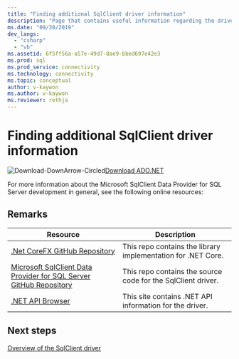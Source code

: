 ```yaml
---
title: "Finding additional SqlClient driver information"
description: "Page that contains useful information regarding the driver."
ms.date: "09/30/2019"
dev_langs: 
  - "csharp"
  - "vb"
ms.assetid: 6f5ff56a-a57e-49d7-8ae9-bbed697e42e3
ms.prod: sql
ms.prod_service: connectivity
ms.technology: connectivity
ms.topic: conceptual
author: v-kaywon
ms.author: v-kaywon
ms.reviewer: rothja
---
```

# Finding additional SqlClient driver information

![Download-DownArrow-Circled](../../ssdt/media/download.png)[Download ADO.NET](../sql-connection-libraries.md#anchor-20-drivers-relational-access)

For more information about the Microsoft SqlClient Data Provider for SQL Server development in general, see the following online resources:

## Remarks  
  
|Resource|Description|  
|--------------|-----------------|  
|[.Net CoreFX GitHub Repository](https://github.com/dotnet/corefx)|This repo contains the library implementation for .NET Core.|
|[Microsoft SqlClient Data Provider for SQL Server GitHub Repository](https://github.com/dotnet/SqlClient)|This repo contains the source code for the SqlClient driver.|  
|[.NET API Browser](https://docs.microsoft.com/dotnet/api/)|This site contains .NET API information for the driver.|  
  
## Next steps
 [Overview of the SqlClient driver](overview-sqlclient-driver.md)  
